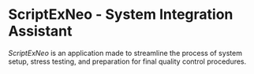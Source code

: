 # ScriptExNeo - System Integration Assistant

*ScriptExNeo* is an application made to streamline the process of system setup, stress testing, and preparation for final quality control procedures. 
